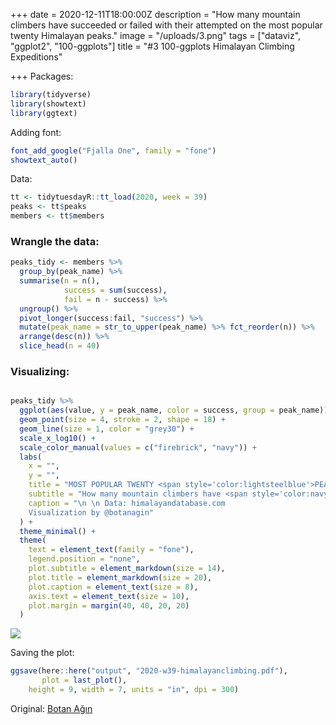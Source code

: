 +++
date = 2020-12-11T18:00:00Z
description = "How many mountain climbers have succeeded or failed with their attempted on the most popular twenty Himalayan peaks."
image = "/uploads/3.png"
tags = ["dataviz", "ggplot2", "100-ggplots"]
title = "#3 100-ggplots Himalayan Climbing Expeditions"

+++
Packages:

```r
library(tidyverse)
library(showtext)
library(ggtext)
```

Adding font:

```r
font_add_google("Fjalla One", family = "fone")
showtext_auto()
```

Data:

```r
tt <- tidytuesdayR::tt_load(2020, week = 39)
peaks <- tt$peaks
members <- tt$members
```

### Wrangle the data:

```r
peaks_tidy <- members %>% 
  group_by(peak_name) %>% 
  summarise(n = n(),
            success = sum(success),
            fail = n - success) %>% 
  ungroup() %>% 
  pivot_longer(success:fail, "success") %>% 
  mutate(peak_name = str_to_upper(peak_name) %>% fct_reorder(n)) %>% 
  arrange(desc(n)) %>% 
  slice_head(n = 40)
```

### Visualizing:

```r

peaks_tidy %>% 
  ggplot(aes(value, y = peak_name, color = success, group = peak_name)) +
  geom_point(size = 4, stroke = 2, shape = 18) + 
  geom_line(size = 1, color = "grey30") + 
  scale_x_log10() + 
  scale_color_manual(values = c("firebrick", "navy")) +
  labs(
    x = "",
    y = "",
    title = "MOST POPULAR TWENTY <span style='color:lightsteelblue'>PEAKS</span>",
    subtitle = "How many mountain climbers have <span style='color:navy'>succeeded</span> or <span style='color:firebrick'>failed</span> <br> with their attempted on the most popular twenty <span style='color:black'>Himalayan</span> peaks",
    caption = "\n \n Data: himalayandatabase.com
    Visualization by @botanagin"
  ) +
  theme_minimal() + 
  theme(
    text = element_text(family = "fone"),
    legend.position = "none",
    plot.subtitle = element_markdown(size = 14),
    plot.title = element_markdown(size = 20),
    plot.caption = element_text(size = 8),
    axis.text = element_text(size = 10),
    plot.margin = margin(40, 40, 20, 20)
  )

```

![](/uploads/3.png)

Saving the plot:

```r
ggsave(here::here("output", "2020-w39-himalayanclimbing.pdf"), 
       plot = last_plot(),
    height = 9, width = 7, units = "in", dpi = 300)
```

Original: [Botan Ağın](https://github.com/botan/tidytuesday/blob/main/R/2020-w39-himalayanclimbing.Rmd)